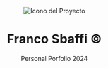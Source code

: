 <div align="center">
  
![Icono del Proyecto](https://github.com/FrancoSbaffi/Portfolio/assets/99909205/b52b3cd3-d196-4c91-9f8c-2081a7e51d38)

</div>

<h1 align="center">
  Franco Sbaffi &copy;
</h1>

<p align="center">
  Personal Porfolio 2024
</p>
